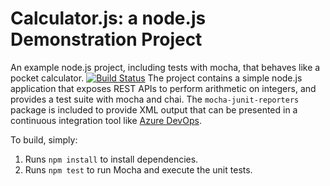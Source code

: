 Calculator.js: a node.js Demonstration Project
==============================================
An example node.js project, including tests with mocha, that behaves like
a pocket calculator.
[![Build Status](https://badykshin.visualstudio.com/MyShuttle/_apis/build/status/RitualBat98.calculator?branchName=master)](https://badykshin.visualstudio.com/MyShuttle/_build/latest?definitionId=5&branchName=master)
The project contains a simple node.js application that exposes REST APIs
to perform arithmetic on integers, and provides a test suite with mocha
and chai.  The `mocha-junit-reporters` package is included to provide XML
output that can be presented in a continuous integration tool like
[Azure DevOps](https://azure.com/devops).

To build, simply:

1. Runs `npm install` to install dependencies.
2. Runs `npm test` to run Mocha and execute the unit tests.

